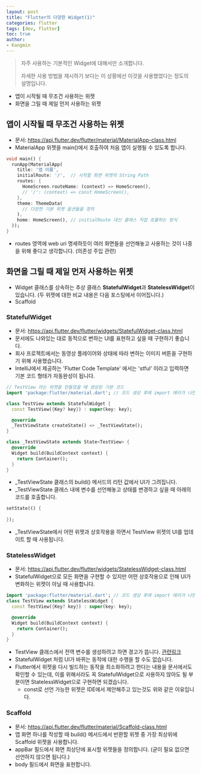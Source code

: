 ```yaml
---
layout: post
title: "Flutter의 다양한 Widget(1)"
categories: flutter
tags: [dev, flutter]
toc: true
author:
- Kangmin
---
```


> 자주 사용하는 기본적인 Widget에 대해서만 소개합니다.
> 
> 자세한 사용 방법을 제시하기 보다는 이 상황에선 이것을 사용했었다는 정도의 설명입니다.

- 앱이 시작될 때 무조건 사용하는 위젯
- 화면을 그릴 때 제일 먼저 사용하는 위젯

## 앱이 시작될 때 무조건 사용하는 위젯

- 문서: https://api.flutter.dev/flutter/material/MaterialApp-class.html
- MaterialApp 위젯을 main()에서 호출하여 처음 앱이 실행될 수 있도록 합니다.

```dart
void main() {
  runApp(MaterialApp(
    title: '앱 이름',
    initialRoute: '/',  // 시작할 화면 위젯의 String Path
    routes: {
      HomeScreen.routeName: (context) => HomeScreen(),
      // '/': (context) => const HomeScreen(),
    },
    theme: ThemeData(
      // 다양한 기본 위젯 옵션들을 정의
    ),
    home: HomeScreen(), // initialRoute 대신 클래스 직접 호출하는 방식
  ));
}
```

- routes 영역에 web uri 명세하듯이 여러 화면들을 선언해놓고 사용하는 것이 나중을 위해 좋다고 생각합니다. (의존성 주입 관련)

## 화면을 그릴 때 제일 먼저 사용하는 위젯
- Widget 클래스를 상속하는 추상 클래스 **StatefulWidget**과 **StatelessWidget**이 있습니다. (두 위젯에 대한 비교 내용은 다음 포스팅에서 이어집니다.)
- Scaffold

### StatefulWidget
- 문서: https://api.flutter.dev/flutter/widgets/StatefulWidget-class.html
- 문서에도 나와있는 대로 동적으로 변하는 UI를 표현하고 싶을 때 구현하기 좋습니다.
- 회사 프로젝트에서는 동영상 플레이어와 상태에 따라 변하는 이미지 버튼을 구현하기 위해 사용했습니다.
- IntelliJ에서 제공하는 'Flutter Code Template' 에서는 'stful' 이라고 입력하면 기본 코드 형태가 자동완성이 됩니다.

```dart
// TestView 라는 위젯을 만들었을 때 생성된 기본 코드
import 'package:flutter/material.dart'; // 코드 생성 후에 import 에러가 나면 material로 import 해주세요.

class TestView extends StatefulWidget {
  const TestView({Key? key}) : super(key: key);

  @override
  _TestViewState createState() => _TestViewState();
}

class _TestViewState extends State<TestView> {
  @override
  Widget build(BuildContext context) {
    return Container();
  }
}

```

- _TestViewState 클래스의 build() 메서드의 리턴 값에서 UI가 그려집니다.
- _TestViewState 클래스 내에 변수를 선언해놓고 상태를 변경하고 싶을 때 아래의 코드를 호출합니다.

```dart
setState(() {
  
});
```

- _TestViewState에서 어떤 위젯과 상호작용을 하면서 TestView 위젯의 UI를 업데이트 할 때 사용됩니다.

### StatelessWidget
- 문서: https://api.flutter.dev/flutter/widgets/StatelessWidget-class.html
- StatefulWidget으로 모든 화면을 구현할 수 있지만 어떤 상호작용으로 인해 UI가 변화하는 위젯이 아닐 때 사용합니다.

```dart
import 'package:flutter/material.dart'; // 코드 생성 후에 import 에러가 나면 material로 import 해주세요.
class TestView extends StatelessWidget {
  const TestView({Key? key}) : super(key: key);

  @override
  Widget build(BuildContext context) {
    return Container();
  }
}
```

- TestView 클래스에서 전역 변수를 생성하려고 하면 경고가 뜹니다. [관련링크](https://dart.dev/tools/diagnostic-messages?utm_source=dartdev&utm_medium=redir&utm_id=diagcode&utm_content=must_be_immutable#must_be_immutable)
- StatefulWidget 처럼 UI가 바뀌는 동작에 대한 수행을 할 수도 없습니다.
- Flutter에서 위젯을 다시 빌드하는 동작을 최소화하려고 한다는 내용을 문서에서도 확인할 수 있는데, 이를 위해서라도 꼭 StatefulWidget으로 사용하지 않아도 될 부분이면 StatelessWidget으로 구현하면 되겠습니다.
  - const로 선언 가능한 위젯은 IDE에서 제안해주고 있는것도 위와 같은 이유입니다.

### Scaffold
- 문서: https://api.flutter.dev/flutter/material/Scaffold-class.html
- 앱 화면 하나를 작성할 때 build() 메서드에서 반환할 위젯 중 가장 최상위에 Scaffold 위젯을 사용합니다.
- appBar 필드에서 화면 최상단에 표시할 위젯들을 정의합니다. (굳이 필요 없으면 선언하지 않으면 됩니다.)
- body 필드에서 화면을 표현합니다.